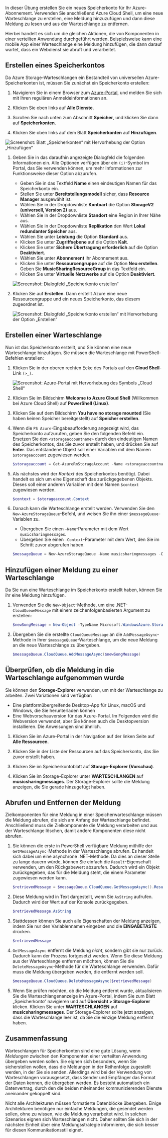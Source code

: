 In dieser Übung erstellen Sie ein neues Speicherkonto für Ihr Azure-Abonnement. Verwenden Sie anschließend Azure Cloud Shell, um eine neue Warteschlange zu erstellen, eine Meldung hinzuzufügen und dann diese Meldung zu lesen und aus der Warteschlange zu entfernen.

Hierbei handelt es sich um die gleichen Aktionen, die von Komponenten in einer verteilten Anwendung durchgeführt werden. Beispielsweise kann eine mobile App einer Warteschlange eine Meldung hinzufügen, die dann darauf wartet, dass ein Webdienst sie abruft und verarbeitet.

## <a name="create-a-storage-account"></a>Erstellen eines Speicherkontos

Da Azure Storage-Warteschlangen ein Bestandteil von universellen Azure-Speicherkonten ist, müssen Sie zunächst ein Speicherkonto erstellen:

1. Navigieren Sie in einem Browser zum [Azure-Portal](https://portal.azure.com?azure-portal=true), und melden Sie sich mit Ihren regulären Anmeldeinformationen an.

1. Klicken Sie oben links auf **Alle Dienste**.

1. Scrollen Sie nach unten zum Abschnitt **Speicher**, und klicken Sie dann auf **Speicherkonten**.

1. Klicken Sie oben links auf dem Blatt **Speicherkonten** auf **Hinzufügen**.

  ![Screenshot: Blatt „Speicherkonten“ mit Hervorhebung der Option „Hinzufügen“](../media-draft/4-create-a-storage-account-1.png)

1. Geben Sie in das daraufhin angezeigte Dialogfeld die folgenden Informationen ein. Alle Optionen verfügen über ein `(i)`-Symbol im Portal, das Sie verwenden können, um mehr Informationen zur Funktionsweise dieser Option abzurufen.

    - Geben Sie in das Textfeld **Name** einen eindeutigen Namen für das Speicherkonto ein.
    - Stellen Sie unter **Bereitstellungsmodell** sicher, dass **Resource Manager** ausgewählt ist.
    - Wählen Sie in der Dropdownliste **Kontoart** die Option **StorageV2 (universell, Version 2)** aus.
    - Wählen Sie in der Dropdownliste **Standort** eine Region in Ihrer Nähe aus.
    - Wählen Sie in der Dropdownliste **Replikation** den Wert **Lokal redundanter Speicher** aus.
    - Wählen Sie unter **Leistung** die Option **Standard** aus.
    - Klicken Sie unter **Zugriffsebene** auf die Option **Kalt**.
    - Klicken Sie unter **Sichere Übertragung erforderlich** auf die Option **Deaktiviert**.
    - Wählen Sie unter **Abonnement** Ihr Abonnement aus.
    - Klicken Sie unter **Ressourcengruppe** auf die Option **Neu erstellen**. Geben Sie **MusicSharingResourceGroup** in das Textfeld ein.
    - Klicken Sie unter **Virtuelle Netzwerke** auf die Option **Deaktiviert**. 

    ![Screenshot: Dialogfeld „Speicherkonto erstellen“](../media-draft/4-create-a-storage-account-2.png)

1. Klicken Sie auf **Erstellen**. Dann erstellt Azure eine neue Ressourcengruppe und ein neues Speicherkonto, das diesem zugeordnet ist.

    ![Screenshot: Dialogfeld „Speicherkonto erstellen“ mit Hervorhebung der Option „Erstellen“](../media-draft/4-create-a-storage-account-3.png)

## <a name="create-a-queue"></a>Erstellen einer Warteschlange

Nun ist das Speicherkonto erstellt, und Sie können eine neue Warteschlange hinzufügen. Sie müssen die Warteschlange mit PowerShell-Befehlen erstellen:

1. Klicken Sie in der oberen rechten Ecke des Portals auf den **Cloud Shell**-Link `(>_)`.

    ![Screenshot: Azure-Portal mit Hervorhebung des Symbols „Cloud Shell“](../media-draft/4-create-a-storage-queue-1.png)

1. Klicken Sie im Bildschirm **Welcome to Azure Cloud Shell** (Willkommen bei Azure Cloud Shell) auf **PowerShell (Linux)**.

1. Klicken Sie auf dem Bildschirm **You have no storage mounted** (Sie haben keinen Speicher bereitgestellt) auf **Speicher erstellen**.

1. Wenn die `PS Azure`-Eingabeaufforderung angezeigt wird, das Speicherkonto aufzurufen, geben Sie den folgenden Befehl ein. Ersetzen Sie den `<storageaccountname>` durch den eindeutigen Namen des Speicherkontos, das Sie zuvor erstellt haben, und drücken Sie auf **Enter**. Das entstandene Objekt soll einer Variablen mit dem Namen `$storageaccount` zugewiesen werden.

    ```powershell
    $storageaccount = Get-AzureRmStorageAccount -Name <storageaccountname> -ResourceGroup  MusicSharingResourceGroup
    ```

1. Als nächstes wird der _Kontext_ des Speicherkontos benötigt. Dabei handelt es sich um eine Eigenschaft das zurückgegebenen Objekts. Dieses soll einer anderen Variablen mit dem Namen `$context` zugewiesen werden.

    ```powershell
    $context = $storageaccount.Context
    ```

1. Danach kann die Warteschlange erstellt werden. Verwenden Sie den `New-AzureStorageQueue`-Befehl, und weisen Sie ihn einer `$messageQueue`-Variablen zu.
    - Übergeben Sie einen `-Name`-Parameter mit dem Wert `musicsharingmessages`.
    - Übergeben Sie einen `-Context`-Parameter mit dem Wert, den Sie im Schritt zuvor abgerufen haben.

    ```powershell
    $messageQueue = New-AzureStorageQueue -Name musicsharingmessages -Context $context
    ```

## <a name="add-a-message-to-the-queue"></a>Hinzufügen einer Meldung zu einer Warteschlange

Da Sie nun eine Warteschlange im Speicherkonto erstellt haben, können Sie ihr eine Meldung hinzufügen.

1. Verwenden Sie die `New-Object`-Methode, um eine .NET-`CloudQueueMessage` mit einem zeichenfolgenbasierten Argument zu erstellen:

    ```powershell
    $newSongMessage = New-Object -TypeName Microsoft.WindowsAzure.Storage.Queue.CloudQueueMessage -ArgumentList "A new song has been added."
    ```

1. Übergeben Sie die erstellte `CloudQueueMessage` an die `AddMessageAsync`-Methode in Ihrer `$messageQueue`-Warteschlange, um die neue Meldung an die neue Warteschlange zu übergeben.

    ```powershell
    $messageQueue.CloudQueue.AddMessageAsync($newSongMessage)
    ```

## <a name="verify-the-message-was-queued"></a>Überprüfen, ob die Meldung in die Warteschlange aufgenommen wurde

Sie können den **Storage-Explorer** verwenden, um mit der Warteschlange zu arbeiten. Zwei Variationen sind verfügbar:

- Eine plattformübergreifende Desktop-App für Linux, macOS und Windows, die Sie herunterladen können
- Eine Webvorschauversion für das Azure-Portal. Im Folgenden wird die Webversion verwendet, aber Sie können auch die Desktopversion installieren. Die Anweisungen sind ähnlich.

1. Klicken Sie im Azure-Portal in der Navigation auf der linken Seite auf **Alle Ressourcen**.

1. Klicken Sie in der Liste der Ressourcen auf das Speicherkonto, das Sie zuvor erstellt haben.

1. Klicken Sie im Speicherkontoblatt auf **Storage-Explorer (Vorschau)**.

1. Klicken Sie im Storage-Explorer unter **WARTESCHLANGEN** auf **musicsharingmessages**. Der Storage-Explorer sollte die Meldung anzeigen, die Sie gerade hinzugefügt haben.

## <a name="retrieve-and-remove-the-message"></a>Abrufen und Entfernen der Meldung

Zielkomponenten für eine Meldung in einer Speicherwarteschlange müssen die Meldung abrufen, die sich am Anfang der Warteschlange befindet. Anschließend muss die Zielkomponente die Meldung verarbeiten und aus der Warteschlange löschen, damit andere Komponenten diese nicht abrufen.

1. Sie können die erste in PowerShell verfügbare Meldung mithilfe der `GetMessageAsync`-Methode in der Warteschlange abrufen. Es handelt sich dabei um eine asynchrone .NET-Methode. Da dies an dieser Stelle zu lange dauern würde, können Sie einfach die `Result`-Eigenschaft verwenden, um den Rückgabewert abzurufen. Dadurch wird ein Objekt zurückgegeben, das für die Meldung steht, die einem Parameter zugewiesen werden kann.

    ```powershell
    $retrievedMessage = $messageQueue.CloudQueue.GetMessageAsync().Result
    ```

1. Diese Meldung wird in Text dargestellt, wenn Sie `AsString` aufrufen. Dadurch wird der Wert auf der Konsole zurückgegeben.

    ```powershell
    $retrievedMessage.AsString
    ```

1. Stattdessen können Sie auch alle Eigenschaften der Meldung anzeigen, indem Sie nur den Variablennamen eingeben und die **EINGABETASTE** drücken.

    ```powershell
    $retrievedMessage
    ```

1. `GetMessageAsync` entfernt die Meldung *nicht*, sondern gibt sie nur zurück. Dadurch kann der Prozess fortgesetzt werden. Wenn Sie diese Meldung aus der Warteschlange entfernen möchten, können Sie die `DeleteMessageAsync`-Methode für die Warteschlange verwenden. Dafür muss die Meldung übergeben werden, die entfernt werden soll.

    ```powershell
    $messageQueue.CloudQueue.DeleteMessageAsync($retrievedMessage)
    ```

1. Wenn Sie prüfen möchten, ob die Meldung entfernt wurde, aktualisieren Sie die Warteschlangenanzeige im Azure-Portal, indem Sie zum Blatt „Speicherkonto“ navigieren und auf **Übersicht > Storage-Explorer** klicken. Klicken Sie unter **WARTESCHLANGEN** auf **musicsharingmessages**. Der Storage-Explorer sollte jetzt anzeigen, dass die Warteschlange leer ist, da Sie die einzige Meldung entfernt haben.


## <a name="summary"></a>Zusammenfassung
Warteschlangen für Speicherkonten sind eine gute Lösung, wenn _Meldungen_ zwischen den Komponenten einer verteilten Anwendung übergeben werden sollen. Sie eignen sich besonders, wenn Sie sicherstellen wollen, dass die Meldungen in der Reihenfolge zugestellt werden, in der Sie sie senden. Allerdings wird bei der Verwendung von Warteschlangen vorausgesetzt, dass Sender und Empfänger das Format der Daten kennen, die übergeben werden. Es besteht automatisch ein Datenvertrag, durch den die beiden miteinander kommunizierenden Dienste aneinander gekoppelt sind.

Nicht alle Architekturen müssen formatierte Datenblöcke übergeben. Einige Architekturen benötigen nur einfache Meldungen, die gesendet werden sollen, ohne zu wissen, wie die Meldung verarbeitet wird. In solchen Szenarios eignen sich Warteschlangen nicht. Daher sollten Sie sich in der nächsten Einheit über eine Meldungsstrategie informieren, die sich besser für diesen Kommunikationsstil eignet.